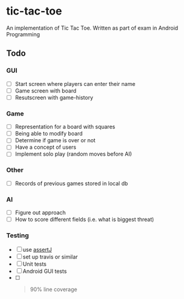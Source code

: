 # tic-tac-toe
An implementation of Tic Tac Toe. Written as part of exam in Android Programming

## Todo 
### GUI 
- [ ] Start screen where players can enter their name 
- [ ] Game screen with board 
- [ ] Resutscreen with game-history
### Game 
- [ ] Representation for a board with squares
- [ ] Being able to modify board 
- [ ] Determine if game is over or not  
- [ ] Have a concept of users 
- [ ] Implement solo play (random moves before AI) 
### Other 
- [ ] Records of previous games stored in local db 
### AI 
- [ ] Figure out approach 
- [ ] How to score different fields (i.e. what is biggest threat) 
### Testing 
- [ ] use [assertJ](http://joel-costigliola.github.io/assertj)
- [ ] set up travis or similar 
- [ ] Unit tests 
- [ ] Android GUI tests 
- [ ] >90% line coverage
